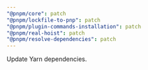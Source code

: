 ```yaml
---
"@pnpm/core": patch
"@pnpm/lockfile-to-pnp": patch
"@pnpm/plugin-commands-installation": patch
"@pnpm/real-hoist": patch
"@pnpm/resolve-dependencies": patch
---
```


Update Yarn dependencies.
